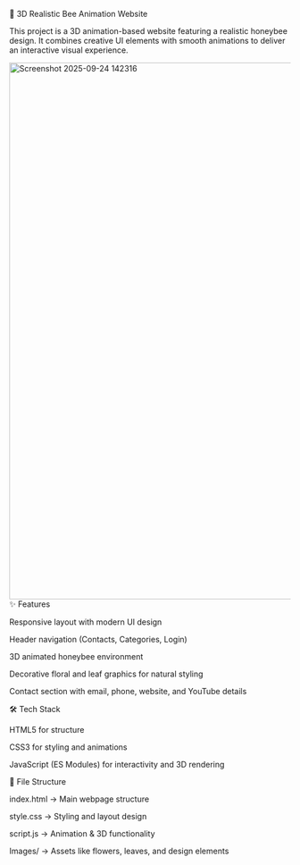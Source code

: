 🐝 3D Realistic Bee Animation Website

This project is a 3D animation-based website featuring a realistic honeybee design. It combines creative UI elements with smooth animations to deliver an interactive visual experience.
 

<img width="1919" height="961" alt="Screenshot 2025-09-24 142316" src="https://github.com/user-attachments/assets/b77e3a4b-ac8e-4d0e-bb6e-91c66895a8be" />
✨ Features

Responsive layout with modern UI design

Header navigation (Contacts, Categories, Login)

3D animated honeybee environment

Decorative floral and leaf graphics for natural styling

Contact section with email, phone, website, and YouTube details

🛠️ Tech Stack

HTML5 for structure

CSS3 for styling and animations

JavaScript (ES Modules) for interactivity and 3D rendering

📂 File Structure

index.html → Main webpage structure

style.css → Styling and layout design

script.js → Animation & 3D functionality

Images/ → Assets like flowers, leaves, and design elements
